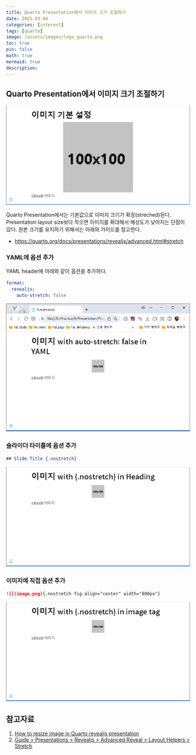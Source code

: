 ```yaml
---
title: Quarto Presentation에서 이미지 크기 조절하기 
date: 2025-03-04 
categories: [interest]
tags: [quarto]
image: /assets/images/logo_quarto.png
toc: true
pin: false
math: true
mermaid: true
description: 
---
```


## Quarto Presentation에서 이미지 크기 조절하기

![기본 설정](/assets/images/image_nostreched_00.png)

Quarto Presentation에서는 기본값으로 이미지 크기가 확장(streched)된다. Presentation layout size보다 작으면 이미지를 확대해서 해상도가 낮아지는 단점이 있다. 원본 크기를 유지하기 위해서는 아래와 가이드를 참고한다.

- https://quarto.org/docs/presentations/revealjs/advanced.html#stretch

### YAML에 옵션 추가

YAML header에 아래와 같이 옵션을 추가하다.

```yaml
format:
  revealjs:
    auto-stretch: false
```
![옵션 1](/assets/images/image_nostreched_01.png)

### 슬라이더 타이틀에 옵션 추가

```markdown
## Slide Title {.nostretch}
```

![옵션 2](/assets/images/image_nostreched_02.png)


### 이미지에 직접 옵션 추가

```markdown
![](image.png){.nostretch fig-align="center" width="800px"}
```

![옵션 3](/assets/images/image_nostreched_03.png)

## 참고자료

1. [How to resize image in Quarto revealjs presentation](https://github.com/quarto-dev/quarto-cli/discussions/5701)
2. [Guide > Presentations > Revealjs > Advanced Reveal > Layout Helpers > Stretch](https://quarto.org/docs/presentations/revealjs/advanced.html#stretch)

